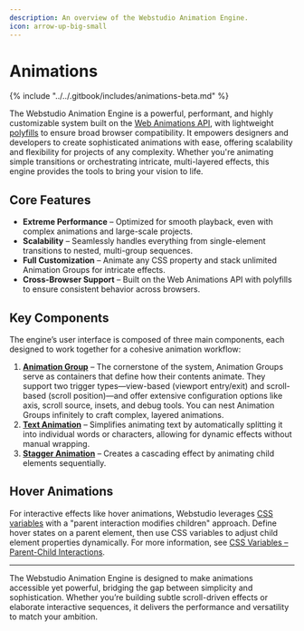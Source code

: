 ```yaml
---
description: An overview of the Webstudio Animation Engine.
icon: arrow-up-big-small
---
```


# Animations

{% include "../../.gitbook/includes/animations-beta.md" %}

The Webstudio Animation Engine is a powerful, performant, and highly customizable system built on the [Web Animations API](https://developer.mozilla.org/en-US/docs/Web/API/Web_Animations_API), with lightweight [polyfills](https://developer.mozilla.org/en-US/docs/Glossary/Polyfill) to ensure broad browser compatibility. It empowers designers and developers to create sophisticated animations with ease, offering scalability and flexibility for projects of any complexity. Whether you're animating simple transitions or orchestrating intricate, multi-layered effects, this engine provides the tools to bring your vision to life.

## Core Features

* **Extreme Performance** – Optimized for smooth playback, even with complex animations and large-scale projects.
* **Scalability** – Seamlessly handles everything from single-element transitions to nested, multi-group sequences.
* **Full Customization** – Animate any CSS property and stack unlimited Animation Groups for intricate effects.
* **Cross-Browser Support** – Built on the Web Animations API with polyfills to ensure consistent behavior across browsers.

## Key Components

The engine’s user interface is composed of three main components, each designed to work together for a cohesive animation workflow:

1. [**Animation Group**](../core-components/animation-group.md) – The cornerstone of the system, Animation Groups serve as containers that define how their contents animate. They support two trigger types—view-based (viewport entry/exit) and scroll-based (scroll position)—and offer extensive configuration options like axis, scroll source, insets, and debug tools. You can nest Animation Groups infinitely to craft complex, layered animations.
2. [**Text Animation**](../core-components/text-animation.md) – Simplifies animating text by automatically splitting it into individual words or characters, allowing for dynamic effects without manual wrapping.
3. [**Stagger Animation**](../core-components/stagger-animation.md) – Creates a cascading effect by animating child elements sequentially.

## Hover Animations

For interactive effects like hover animations, Webstudio leverages [CSS variables](css-variables.md) with a "parent interaction modifies children" approach. Define hover states on a parent element, then use CSS variables to adjust child element properties dynamically. For more information, see [CSS Variables – Parent-Child Interactions](css-variables.md#parent-child-interactions).

***

The Webstudio Animation Engine is designed to make animations accessible yet powerful, bridging the gap between simplicity and sophistication. Whether you’re building subtle scroll-driven effects or elaborate interactive sequences, it delivers the performance and versatility to match your ambition.
